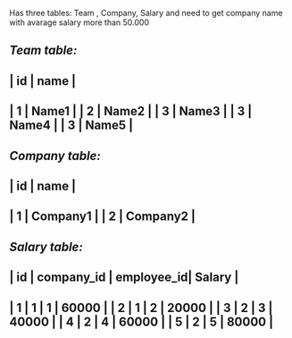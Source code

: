Has three tables: Team , Company, Salary and need to get company name with avarage salary more than 50.000

*Team table:*
--------------
\| id | name  | 
--------------
| 1  | Name1 |
| 2  | Name2 | 
| 3  | Name3 | 
| 3  | Name4 | 
| 3  | Name5 |
--------------

*Company table:*
-----------------
| id | name     |
-----------------
| 1  | Company1 |
| 2  | Company2 |
-----------------

*Salary table:*
------------------------------------------
| id | company_id | employee_id| Salary  |
------------------------------------------
| 1  |     1      |     1      |  60000  |
| 2  |     1      |     2      |  20000  |
| 3  |     2      |     3      |  40000  |
| 4  |     2      |     4      |  60000  |
| 5  |     2      |     5      |  80000  |
------------------------------------------
